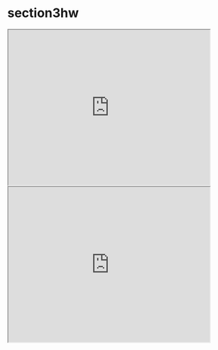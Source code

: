 # section3hw
<iframe src="https://aniaaliev.github.io/leaflet-map-simple/" width="90%" height="350"></iframe>
 <iframe src="https://aniaaliev.github.io/highcharts-scatter-csv/" width="90%" height="350"></iframe>
